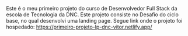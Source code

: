 Este é o meu primeiro projeto do curso de Desenvolvedor Full Stack da escola de Tecnologia da DNC. Este projeto consiste no Desafio do ciclo base, no qual desenvolvi uma landing page. Segue link onde o projeto foi hospedado: https://primeiro-projeto-lp-dnc-vitor.netlify.app/
